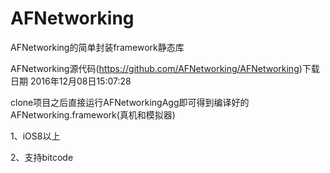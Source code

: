# AFNetworking
AFNetworking的简单封装framework静态库

AFNetworking源代码(https://github.com/AFNetworking/AFNetworking)下载日期 2016年12月08日15:07:28

clone项目之后直接运行AFNetworkingAgg即可得到编译好的AFNetworking.framework(真机和模拟器)

1、iOS8以上

2、支持bitcode



